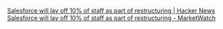 
[Salesforce will lay off 10% of staff as part of restructuring | Hacker News](https://news.ycombinator.com/item?id=34245202)
[Salesforce will lay off 10% of staff as part of restructuring - MarketWatch](https://www.marketwatch.com/story/salesforce-will-lay-off-10-of-staff-as-part-of-restructuring-11672832799)
